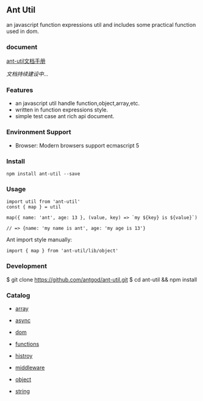## Ant Util

an javascript function expressions util and includes some practical function used in dom.

### document

[ant-util文档手册][1]

*文档持续建设中...*

### Features

* an javascript util handle function,object,array,etc.
* written in function expressions style.
* simple test case ant rich api document.

### Environment Support
* Browser: Modern browsers support ecmascript 5

### Install
```
npm install ant-util --save
```
### Usage
```
import util from 'ant-util'
const { map } = util

map({ name: 'ant', age: 13 }, (value, key) => `my ${key} is ${value}`)

// => {name: 'my name is ant', age: 'my age is 13'}
```

Ant import style manually:
```
import { map } from 'ant-util/lib/object'
```

### Development

$ git clone https://github.com/antgod/ant-util.git
$ cd ant-util && npm install

### Catalog

* [array][2]
* [async][3]
* [dom][4]
* [functions][5]
* [histroy][6]
* [middleware][7]
* [object][8]
* [string][9]


  [1]: https://antgod.gitbooks.io/ant-util/
  [2]: https://antgod.gitbooks.io/ant-util/array.html
  [3]: https://antgod.gitbooks.io/ant-util/async.html
  [4]: https://antgod.gitbooks.io/ant-util/dom.html
  [5]: https://antgod.gitbooks.io/ant-util/functions.html
  [6]: https://antgod.gitbooks.io/ant-util/history.html
  [7]: https://antgod.gitbooks.io/ant-util/middleware
  [8]: https://antgod.gitbooks.io/ant-util/object.html
  [9]: https://antgod.gitbooks.io/ant-util/string.html